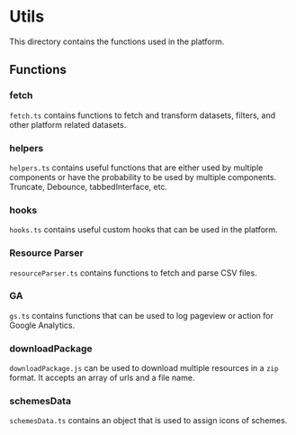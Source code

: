 # Utils

This directory contains the functions used in the platform.

## Functions

### fetch 
`fetch.ts` contains functions to fetch and transform datasets, filters, and other platform related datasets.

### helpers
`helpers.ts` contains useful functions that are either used by multiple components or have the probability to be used by multiple components. Truncate, Debounce, tabbedInterface, etc.

### hooks
`hooks.ts` contains useful custom hooks that can be used in the platform.

### Resource Parser
`resourceParser.ts` contains functions to fetch and parse CSV files.

### GA
`gs.ts` contains functions that can be used to log pageview or action for Google Analytics.

### downloadPackage
`downloadPackage.js` can be used to download multiple resources in a `zip` format. It accepts an array of urls and a file name.

### schemesData
`schemesData.ts` contains an object that is used to assign icons of schemes.